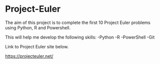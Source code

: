 # Project-Euler

The aim of this project is to complete the first 10 Project Euler problems using Python, R and Powershell.

This will help me develop the following skills:
  -Python
  -R
  -PowerShell
  -Git

Link to Project Euler site below.

https://projecteuler.net/
